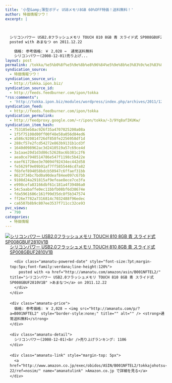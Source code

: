 ```yaml
---
title: '小型&amp;薄型ボディ USBメモリ8GB 60%OFF特価！送料無料！'
author: 特価情報ツウ！
excerpt: |
  	
  
  	
  シリコンパワー USB2.0フラッシュメモリ TOUCH 810 8GB 青 スライド式 SP008GBUF2810V1B
  posted with あまなつ on 2011.12.22
  
  	価格: 参考価格: ￥ 2,028 →  通常送料無料
  	シリコンパワー(2008-12-01)売り上げ...
layout: post
permalink: /tokka/%e5%b0%8f%e5%9e%8b%e8%96%84%e5%9e%8b%e3%83%9c%e3%83%87%e3%82%a3-usb%e3%83%a1%e3%83%a2%e3%83%aa8gb-60off%e7%89%b9%e4%be%a1%ef%bc%81%e9%80%81%e6%96%99%e7%84%a1%e6%96%99%ef%bc%81.html
syndication_source:
  - 特価情報ツウ！
syndication_source_uri:
  - http://tokka.ipon.biz/
syndication_source_id:
  - http://feeds.feedburner.com/ipon/tokka
"rss:comments":
  - 'http://tokka.ipon.biz/modules/wordpress/index.php/archives/2011/12/22/usb8gb-60off/#comments'
syndication_feed:
  - http://feeds.feedburner.com/ipon/tokka
syndication_permalink:
  - http://feedproxy.google.com/~r/ipon/tokka/~3/9Yq8afIKUKw/
syndication_item_hash:
  - 753105eb8ac926f35a4707025200a08a
  - 1f5f75108d00ff00f48e58a056d84ed6
  - a586c920814726df858fe2256958df1d
  - 288cf57e2fcd54272e863b9131b1cd3f
  - 1640d098962ac3d2410519a57c69ce4d
  - 3a1aae20d1d3d86c52628ac6b381c2f6
  - aea0ce7948514786e547f1198c5b422e
  - eaef61728ee3e70094f92434ec442d58
  - fe5629f9e09b91af7ff5855446cd7a82
  - f6bfef894058bdcb50947c6ffaef31bb
  - 8623f34bc7bd0a90deaf84ee097c67bb
  - 9108d24a291815af9efeae8ece7ce3fa
  - e998cefa83166dbf61c181a4f39486a0
  - 54c5aabaffe0ec11bbfb08bf6d38674e
  - fda5961606c161f99d35dc8f5b347574
  - ff26e7782a7316814c7032488f96edec
  - ca6507b8b9c807ee3537f711cc32ce93
pvc_views:
  - 790
categories:
  - 特価情報
---
```

<div class="amanatu-box" style="margin-bottom:0px;">
  <div class="amanatu-image" style="float:left;">
    <a href="http://www.amazon.co.jp/exec/obidos/ASIN/B001NFTEL2/tokkajohotsu-22/ref=nosim/" name="amanatulink" ><img src="http://i1.wp.com/ecx.images-amazon.com/images/I/418-FosoNNL._SL160_.jpg?w=546" alt="シリコンパワー USB2.0フラッシュメモリ TOUCH 810 8GB 青 スライド式 SP008GBUF2810V1B" style="border: none;" data-recalc-dims="1" /></a>
  </div>
  
  <div class="amanatu-info" style="float:left;margin-left:15px;line-height:120%">
    <div class="amanatu-name" style="margin-bottom:10px;line-height:120%">
      <a href="http://www.amazon.co.jp/exec/obidos/ASIN/B001NFTEL2/tokkajohotsu-22/ref=nosim/" name="amanatulink" >シリコンパワー USB2.0フラッシュメモリ TOUCH 810 8GB 青 スライド式 SP008GBUF2810V1B</a></p> 
      
      <div class="amanatu-powered-date" style="font-size:7pt;margin-top:5px;font-family:verdana;line-height:120%">
        posted with <a href="http://amanatu.com/amazon/asin/B001NFTEL2/" title="シリコンパワー USB2.0フラッシュメモリ TOUCH 810 8GB 青 スライド式 SP008GBUF2810V1B" >あまなつ</a> on 2011.12.22
      </div>
    </div>
    
    <div class="amanatu-price">
      価格: 参考価格: ￥ 2,028 → <img src="http://amanatu.com/p/?a=B001NFTEL2" style="border-style:none;" title="" alt="" /> <strong>通常送料無料</strong>
    </div>
    
    <div class="amanatu-detail">
      シリコンパワー(2008-12-01)<br />売り上げランキング: 1106
    </div>
    
    <div class="amanatu-link" style="margin-top: 5px">
      <a href="http://www.amazon.co.jp/exec/obidos/ASIN/B001NFTEL2/tokkajohotsu-22/ref=nosim/" name="amanatulink" >Amazon.co.jp で詳細を見る</a>
    </div>
  </div>
  
  <div class="amanatu-footer" style="clear: left">
  </div>
</div>

<img src="http://feeds.feedburner.com/~r/ipon/tokka/~4/9Yq8afIKUKw" height="1" width="1" title="" alt="" />